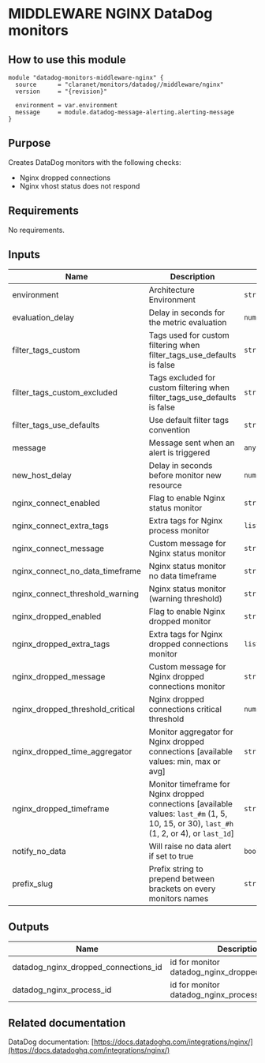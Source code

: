 # MIDDLEWARE NGINX DataDog monitors

## How to use this module

```hcl
module "datadog-monitors-middleware-nginx" {
  source      = "claranet/monitors/datadog//middleware/nginx"
  version     = "{revision}"

  environment = var.environment
  message     = module.datadog-message-alerting.alerting-message
}

```

## Purpose

Creates DataDog monitors with the following checks:

- Nginx dropped connections
- Nginx vhost status does not respond

## Requirements

No requirements.

## Inputs

| Name | Description | Type | Default | Required |
|------|-------------|------|---------|:--------:|
| environment | Architecture Environment | `string` | n/a | yes |
| evaluation\_delay | Delay in seconds for the metric evaluation | `number` | `15` | no |
| filter\_tags\_custom | Tags used for custom filtering when filter\_tags\_use\_defaults is false | `string` | `"*"` | no |
| filter\_tags\_custom\_excluded | Tags excluded for custom filtering when filter\_tags\_use\_defaults is false | `string` | `""` | no |
| filter\_tags\_use\_defaults | Use default filter tags convention | `string` | `"true"` | no |
| message | Message sent when an alert is triggered | `any` | n/a | yes |
| new\_host\_delay | Delay in seconds before monitor new resource | `number` | `300` | no |
| nginx\_connect\_enabled | Flag to enable Nginx status monitor | `string` | `"true"` | no |
| nginx\_connect\_extra\_tags | Extra tags for Nginx process monitor | `list(string)` | `[]` | no |
| nginx\_connect\_message | Custom message for Nginx status monitor | `string` | `""` | no |
| nginx\_connect\_no\_data\_timeframe | Nginx status monitor no data timeframe | `string` | `10` | no |
| nginx\_connect\_threshold\_warning | Nginx status monitor (warning threshold) | `string` | `3` | no |
| nginx\_dropped\_enabled | Flag to enable Nginx dropped monitor | `string` | `"true"` | no |
| nginx\_dropped\_extra\_tags | Extra tags for Nginx dropped connections monitor | `list(string)` | `[]` | no |
| nginx\_dropped\_message | Custom message for Nginx dropped connections monitor | `string` | `""` | no |
| nginx\_dropped\_threshold\_critical | Nginx dropped connections critical threshold | `number` | `0` | no |
| nginx\_dropped\_time\_aggregator | Monitor aggregator for Nginx dropped connections [available values: min, max or avg] | `string` | `"min"` | no |
| nginx\_dropped\_timeframe | Monitor timeframe for Nginx dropped connections [available values: `last_#m` (1, 5, 10, 15, or 30), `last_#h` (1, 2, or 4), or `last_1d`] | `string` | `"last_5m"` | no |
| notify\_no\_data | Will raise no data alert if set to true | `bool` | `true` | no |
| prefix\_slug | Prefix string to prepend between brackets on every monitors names | `string` | `""` | no |

## Outputs

| Name | Description |
|------|-------------|
| datadog\_nginx\_dropped\_connections\_id | id for monitor datadog\_nginx\_dropped\_connections |
| datadog\_nginx\_process\_id | id for monitor datadog\_nginx\_process |

## Related documentation

DataDog documentation: [https://docs.datadoghq.com/integrations/nginx/](https://docs.datadoghq.com/integrations/nginx/)
